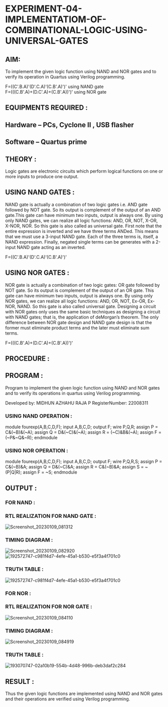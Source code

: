 # EXPERIMENT-04-IMPLEMENTATIOM-OF-COMBINATIONAL-LOGIC-USING-UNIVERSAL-GATES
 
## AIM:

To implement the given logic function using NAND and NOR gates and to verify its operation in Quartus using Verilog 
programming.

F=((C'.B.A)'(D'.C.A)'(C.B'.A)')' using NAND gate  
F=(((C.B'.A)+(D.C'.A)+(C.B'.A))')' using NOR gate  
## EQUIPMENTS REQUIRED :
## Hardware – PCs, Cyclone II , USB flasher  
## Software – Quartus prime 


## THEORY : 

Logic gates are electronic circuits which perform logical functions on one or more inputs to produce one output. 

## USING NAND GATES : 

NAND gate is actually a combination of two logic gates i.e. AND gate followed by NOT gate. So its output is complement of the output of an AND gate.This gate can have minimum two inputs, output is always one. By using only NAND gates, we can realize all logic functions: AND, OR, NOT, X-OR, X-NOR, NOR. So this gate is also called as universal gate. First note that the entire expression is inverted and we have three terms ANDed. This means that we must use a 3-input NAND gate. Each of the three terms is, itself, a NAND expression. Finally, negated single terms can be generates with a 2-input NAND gate acting as an inverted.

F=((C'.B.A)'(D'.C.A)'(C.B'.A)')'

## USING NOR GATES :

NOR gate is actually a combination of two logic gates: OR gate followed by NOT gate. So its output is complement of the output of an OR gate. This gate can have minimum two inputs, output is always one. By using only NOR gates, we can realize all logic functions: AND, OR, NOT, Ex-OR, Ex-NOR, NAND. So this gate is also called universal gate. Designing a circuit with NOR gates only uses the same basic techniques as designing a circuit with NAND gates; that is, the application of deMorgan’s theorem. The only difference between NOR gate design and NAND gate design is that the former must eliminate product terms and the later must eliminate sum terms.

F=(((C.B'.A)+(D.C'.A)+(C.B'.A))')'

## PROCEDURE :


## PROGRAM :

Program to implement the given logic function using NAND and NOR gates and to verify its operations in quartus using Verilog programming. 

Developed by: MIDHUN AZHAHU RAJA P 
RegisterNumber: 22008311

### USING NAND OPERATION :

module fourexp(A,B,C,D,F);
input A,B,C,D;
output F;
wire P,Q,R;
assign P = C&(~B)&(~A);
assign Q = D&(~C)&(~A);
assign R = (~C)&B&(~A);
assign F = (~P&~Q&~R);
endmodule

### USING NOR OPERATION :

module fourexp(A,B,C,D,F);
input A,B,C,D;
output F;
wire P,Q,R,S;
assign P = C&(~B)&A;
assign Q = D&(~C)&A;
assign R = C&(~B)&A;
assign S = ~(P|Q|R);
assign F = ~S;
endmodule

## OUTPUT :

### FOR NAND :

### RTL REALIZATION FOR NAND GATE :

![Screenshot_20230109_081312](https://user-images.githubusercontent.com/118054670/211349014-38b8eb2a-bfa2-4051-83c6-4daa8ccc7bc5.png)

### TIMING DIAGRAM : 

![Screenshot_20230109_082920](https://user-images.githubusercontent.com/118054670/211349341-9250c3ad-8585-49b0-8872-4f82b6663c1e.png)
![192572747-c981f4d7-4efe-45a1-b530-e5f3a4f701c0](https://user-images.githubusercontent.com/118054670/211349891-b36be638-bf19-49da-aa7c-f506e4936413.png)

### TRUTH TABLE :

![192572747-c981f4d7-4efe-45a1-b530-e5f3a4f701c0](https://user-images.githubusercontent.com/118054670/211349891-b36be638-bf19-49da-aa7c-f506e4936413.png)

### FOR NOR :

### RTL REALIZATION FOR NOR GATE :

![Screenshot_20230109_084110](https://user-images.githubusercontent.com/118054670/211350221-3f9289e0-a139-4882-85a5-0fcede81f521.png)

### TIMING DIAGRAM : 

![Screenshot_20230109_084919](https://user-images.githubusercontent.com/118054670/211350361-7b2a93a1-f71a-4ff1-99d3-47330e61ef26.png)

### TRUTH TABLE :

![193070747-02a10b19-554b-4d48-996b-deb3daf2c284](https://user-images.githubusercontent.com/118054670/211350552-665332a9-85a6-4b81-8627-18e8a2ba57bd.png)

## RESULT :
Thus the given logic functions are implemented using NAND and NOR gates and their operations are verified using Verilog programming.
